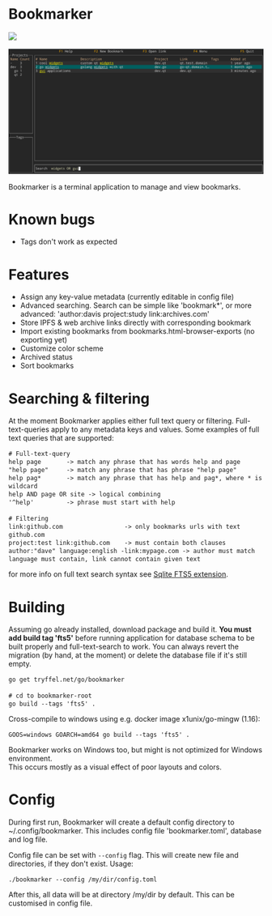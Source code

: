 # Bookmarker
![](https://goreportcard.com/badge/tryffel.net/go/bookmarker)

![](screenshot.png)

Bookmarker is a terminal application to manage and view bookmarks. 

# Known bugs
* Tags don't work as expected

# Features
* Assign any key-value metadata (currently editable in config file) 
* Advanced searching. Search can be simple like 'bookmark*', or more advanced: 'author:davis project:study link:archives.com'
* Store IPFS & web archive links directly with corresponding bookmark
* Import existing bookmarks from bookmarks.html-browser-exports (no exporting yet)
* Customize color scheme
* Archived status 
* Sort bookmarks

# Searching & filtering
At the moment Bookmarker applies either full text query or filtering. Full-text-queries apply to any metadata keys and values.
Some examples of full text queries that are supported:
```
# Full-text-query
help page       -> match any phrase that has words help and page
"help page"     -> match any phrase that has phrase "help page"
help pag*       -> match any phrase that has help and pag*, where * is wildcard
help AND page OR site -> logical combining
'^help'         -> phrase must start with help

# Filtering
link:github.com                 -> only bookmarks urls with text github.com
project:test link:github.com    -> must contain both clauses
author:"dave" language:english -link:mypage.com -> author must match language must contain, link cannot contain given text
```

for more info on full text search syntax see [Sqlite FTS5 extension](https://www.sqlite.org/fts5.html#full_text_query_syntax).

# Building
Assuming go already installed, download package and build it.
**You must add build tag 'fts5'** before running application for database schema to be built properly and full-text-search to work. You can always revert the migration (by hand, at the moment) or delete the database file if it's still empty.
```
go get tryffel.net/go/bookmarker

# cd to bookmarker-root
go build --tags 'fts5' .
```

Cross-compile to windows using e.g. docker image x1unix/go-mingw (1.16):
```
GOOS=windows GOARCH=amd64 go build --tags 'fts5' .
```

Bookmarker works on Windows too, but might is not optimized for Windows environment.  
This occurs mostly as a visual effect of poor layouts and colors.

# Config
During first run, Bookmarker will create a default config directory to ~/.config/bookmarker. This includes config file 'bookmarker.toml', database and log file. 

Config file can be set with ```--config``` flag. This will create new file and directories, if they don't exist. 
Usage:
```
./bookmarker --config /my/dir/config.toml
```

After this, all data will be at directory /my/dir by default. This can be customised in config file.
